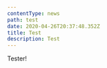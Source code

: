 ```yaml
---
contentType: news
path: test
date: 2020-04-26T20:37:48.352Z
title: Test
description: Test
---
```

Tester!
